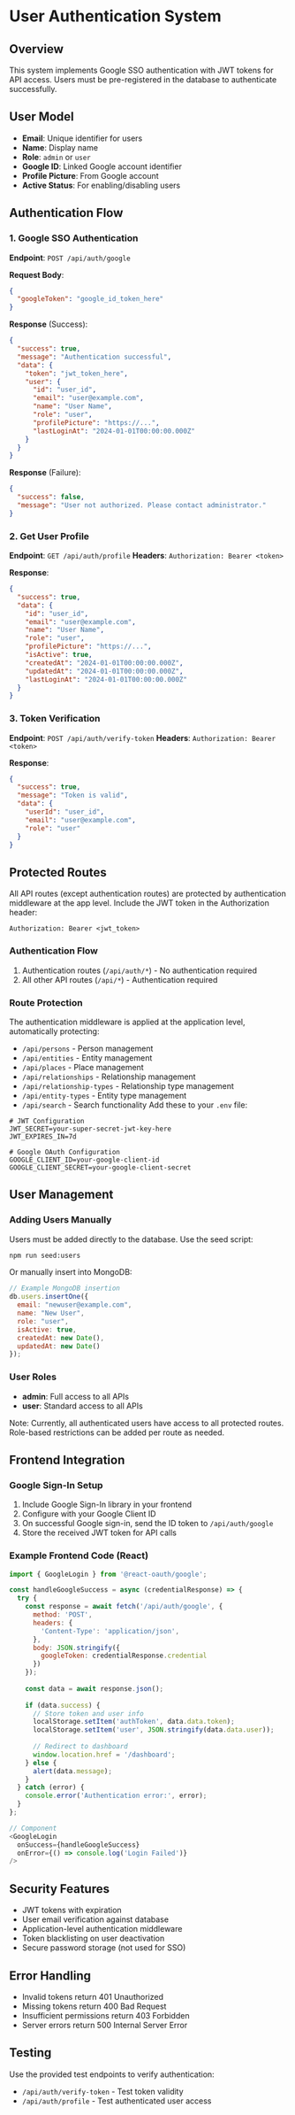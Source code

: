 # User Authentication System

## Overview
This system implements Google SSO authentication with JWT tokens for API access. Users must be pre-registered in the database to authenticate successfully.

## User Model
- **Email**: Unique identifier for users
- **Name**: Display name
- **Role**: `admin` or `user`
- **Google ID**: Linked Google account identifier
- **Profile Picture**: From Google account
- **Active Status**: For enabling/disabling users

## Authentication Flow

### 1. Google SSO Authentication
**Endpoint**: `POST /api/auth/google`

**Request Body**:
```json
{
  "googleToken": "google_id_token_here"
}
```

**Response** (Success):
```json
{
  "success": true,
  "message": "Authentication successful",
  "data": {
    "token": "jwt_token_here",
    "user": {
      "id": "user_id",
      "email": "user@example.com",
      "name": "User Name",
      "role": "user",
      "profilePicture": "https://...",
      "lastLoginAt": "2024-01-01T00:00:00.000Z"
    }
  }
}
```

**Response** (Failure):
```json
{
  "success": false,
  "message": "User not authorized. Please contact administrator."
}
```

### 2. Get User Profile
**Endpoint**: `GET /api/auth/profile`
**Headers**: `Authorization: Bearer <token>`

**Response**:
```json
{
  "success": true,
  "data": {
    "id": "user_id",
    "email": "user@example.com",
    "name": "User Name",
    "role": "user",
    "profilePicture": "https://...",
    "isActive": true,
    "createdAt": "2024-01-01T00:00:00.000Z",
    "updatedAt": "2024-01-01T00:00:00.000Z",
    "lastLoginAt": "2024-01-01T00:00:00.000Z"
  }
}
```

### 3. Token Verification
**Endpoint**: `POST /api/auth/verify-token`
**Headers**: `Authorization: Bearer <token>`

**Response**:
```json
{
  "success": true,
  "message": "Token is valid",
  "data": {
    "userId": "user_id",
    "email": "user@example.com",
    "role": "user"
  }
}
```

## Protected Routes
All API routes (except authentication routes) are protected by authentication middleware at the app level. Include the JWT token in the Authorization header:

```
Authorization: Bearer <jwt_token>
```

### Authentication Flow
1. Authentication routes (`/api/auth/*`) - No authentication required
2. All other API routes (`/api/*`) - Authentication required

### Route Protection
The authentication middleware is applied at the application level, automatically protecting:
- `/api/persons` - Person management
- `/api/entities` - Entity management  
- `/api/places` - Place management
- `/api/relationships` - Relationship management
- `/api/relationship-types` - Relationship type management
- `/api/entity-types` - Entity type management
- `/api/search` - Search functionality
Add these to your `.env` file:

```env
# JWT Configuration
JWT_SECRET=your-super-secret-jwt-key-here
JWT_EXPIRES_IN=7d

# Google OAuth Configuration
GOOGLE_CLIENT_ID=your-google-client-id
GOOGLE_CLIENT_SECRET=your-google-client-secret
```

## User Management

### Adding Users Manually
Users must be added directly to the database. Use the seed script:

```bash
npm run seed:users
```

Or manually insert into MongoDB:

```javascript
// Example MongoDB insertion
db.users.insertOne({
  email: "newuser@example.com",
  name: "New User",
  role: "user",
  isActive: true,
  createdAt: new Date(),
  updatedAt: new Date()
});
```

### User Roles
- **admin**: Full access to all APIs
- **user**: Standard access to all APIs

Note: Currently, all authenticated users have access to all protected routes. Role-based restrictions can be added per route as needed.

## Frontend Integration

### Google Sign-In Setup
1. Include Google Sign-In library in your frontend
2. Configure with your Google Client ID
3. On successful Google sign-in, send the ID token to `/api/auth/google`
4. Store the received JWT token for API calls

### Example Frontend Code (React)
```javascript
import { GoogleLogin } from '@react-oauth/google';

const handleGoogleSuccess = async (credentialResponse) => {
  try {
    const response = await fetch('/api/auth/google', {
      method: 'POST',
      headers: {
        'Content-Type': 'application/json',
      },
      body: JSON.stringify({
        googleToken: credentialResponse.credential
      })
    });
    
    const data = await response.json();
    
    if (data.success) {
      // Store token and user info
      localStorage.setItem('authToken', data.data.token);
      localStorage.setItem('user', JSON.stringify(data.data.user));
      
      // Redirect to dashboard
      window.location.href = '/dashboard';
    } else {
      alert(data.message);
    }
  } catch (error) {
    console.error('Authentication error:', error);
  }
};

// Component
<GoogleLogin
  onSuccess={handleGoogleSuccess}
  onError={() => console.log('Login Failed')}
/>
```

## Security Features
- JWT tokens with expiration
- User email verification against database
- Application-level authentication middleware
- Token blacklisting on user deactivation
- Secure password storage (not used for SSO)

## Error Handling
- Invalid tokens return 401 Unauthorized
- Missing tokens return 400 Bad Request
- Insufficient permissions return 403 Forbidden
- Server errors return 500 Internal Server Error

## Testing
Use the provided test endpoints to verify authentication:
- `/api/auth/verify-token` - Test token validity
- `/api/auth/profile` - Test authenticated user access
